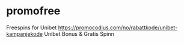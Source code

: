 # promofree
Freespins for Unibet
https://promocodius.com/no/rabattkode/unibet-kampanjekode Unibet Bonus & Gratis Spinn 
